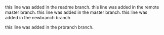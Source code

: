 this line was added in the readme branch.
this line was added in the remote master branch.
this line was added in the master branch.
this line was added in the newbranch branch.

this line was added in the prbranch branch.

